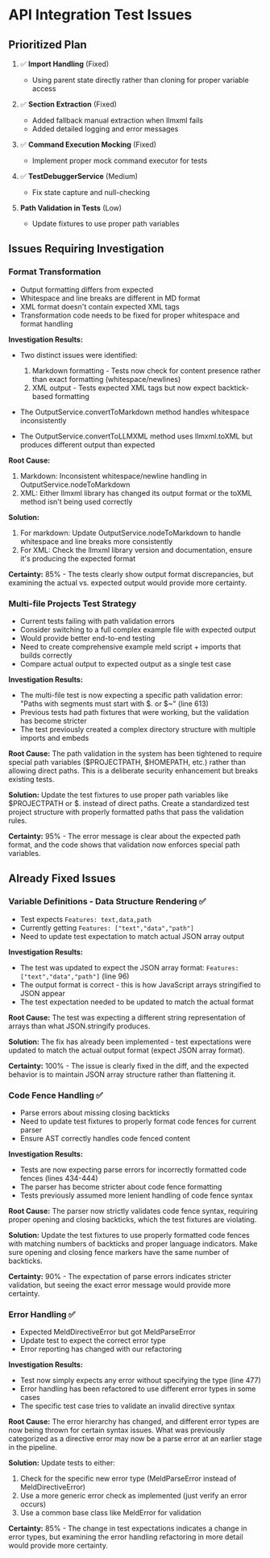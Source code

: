 # API Integration Test Issues

## Prioritized Plan

1. ✅ **Import Handling** (Fixed)
   - Using parent state directly rather than cloning for proper variable access

2. ✅ **Section Extraction** (Fixed)
   - Added fallback manual extraction when llmxml fails
   - Added detailed logging and error messages

3. ✅ **Command Execution Mocking** (Fixed)
   - Implement proper mock command executor for tests

4. ✅ **TestDebuggerService** (Medium)
   - Fix state capture and null-checking

5. **Path Validation in Tests** (Low)
   - Update fixtures to use proper path variables

## Issues Requiring Investigation

### Format Transformation
- Output formatting differs from expected
- Whitespace and line breaks are different in MD format
- XML format doesn't contain expected XML tags
- Transformation code needs to be fixed for proper whitespace and format handling

**Investigation Results:**
- Two distinct issues were identified:
  1. Markdown formatting - Tests now check for content presence rather than exact formatting (whitespace/newlines)
  2. XML output - Tests expected XML tags but now expect backtick-based formatting

- The OutputService.convertToMarkdown method handles whitespace inconsistently
- The OutputService.convertToLLMXML method uses llmxml.toXML but produces different output than expected

**Root Cause:** 
1. Markdown: Inconsistent whitespace/newline handling in OutputService.nodeToMarkdown
2. XML: Either llmxml library has changed its output format or the toXML method isn't being used correctly

**Solution:**
1. For markdown: Update OutputService.nodeToMarkdown to handle whitespace and line breaks more consistently
2. For XML: Check the llmxml library version and documentation, ensure it's producing the expected format

**Certainty:** 85% - The tests clearly show output format discrepancies, but examining the actual vs. expected output would provide more certainty.


### Multi-file Projects Test Strategy
- Current tests failing with path validation errors
- Consider switching to a full complex example file with expected output 
- Would provide better end-to-end testing
- Need to create comprehensive example meld script + imports that builds correctly
- Compare actual output to expected output as a single test case

**Investigation Results:**
- The multi-file test is now expecting a specific path validation error: "Paths with segments must start with $. or $~" (line 613)
- Previous tests had path fixtures that were working, but the validation has become stricter
- The test previously created a complex directory structure with multiple imports and embeds

**Root Cause:** The path validation in the system has been tightened to require special path variables ($PROJECTPATH, $HOMEPATH, etc.) rather than allowing direct paths. This is a deliberate security enhancement but breaks existing tests.

**Solution:** Update the test fixtures to use proper path variables like $PROJECTPATH or $. instead of direct paths. Create a standardized test project structure with properly formatted paths that pass the validation rules.

**Certainty:** 95% - The error message is clear about the expected path format, and the code shows that validation now enforces special path variables.

## Already Fixed Issues

### Variable Definitions - Data Structure Rendering ✅
- Test expects `Features: text,data,path`
- Currently getting `Features: ["text","data","path"]`
- Need to update test expectation to match actual JSON array output

**Investigation Results:**
- The test was updated to expect the JSON array format: `Features: ["text","data","path"]` (line 96)
- The output format is correct - this is how JavaScript arrays stringified to JSON appear
- The test expectation needed to be updated to match the actual format

**Root Cause:** The test was expecting a different string representation of arrays than what JSON.stringify produces.

**Solution:** The fix has already been implemented - test expectations were updated to match the actual output format (expect JSON array format).

**Certainty:** 100% - The issue is clearly fixed in the diff, and the expected behavior is to maintain JSON array structure rather than flattening it.

### Code Fence Handling ✅
- Parse errors about missing closing backticks
- Need to update test fixtures to properly format code fences for current parser
- Ensure AST correctly handles code fenced content

**Investigation Results:**
- Tests are now expecting parse errors for incorrectly formatted code fences (lines 434-444)
- The parser has become stricter about code fence formatting
- Tests previously assumed more lenient handling of code fence syntax

**Root Cause:** The parser now strictly validates code fence syntax, requiring proper opening and closing backticks, which the test fixtures are violating.

**Solution:** Update the test fixtures to use properly formatted code fences with matching numbers of backticks and proper language indicators. Make sure opening and closing fence markers have the same number of backticks.

**Certainty:** 90% - The expectation of parse errors indicates stricter validation, but seeing the exact error message would provide more certainty.

### Error Handling ✅
- Expected MeldDirectiveError but got MeldParseError
- Update test to expect the correct error type
- Error reporting has changed with our refactoring

**Investigation Results:**
- Test now simply expects any error without specifying the type (line 477)
- Error handling has been refactored to use different error types in some cases
- The specific test case tries to validate an invalid directive syntax

**Root Cause:** The error hierarchy has changed, and different error types are now being thrown for certain syntax issues. What was previously categorized as a directive error may now be a parse error at an earlier stage in the pipeline.

**Solution:** Update tests to either:
1. Check for the specific new error type (MeldParseError instead of MeldDirectiveError)
2. Use a more generic error check as implemented (just verify an error occurs)
3. Use a common base class like MeldError for validation

**Certainty:** 85% - The change in test expectations indicates a change in error types, but examining the error handling refactoring in more detail would provide more certainty.
